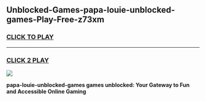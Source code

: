 
## Unblocked-Games-papa-louie-unblocked-games-Play-Free-z73xm
<h3>
<a href="https://premium76.site?title=papa-louie-unblocked-games&ref=09A">CLICK TO PLAY</a></h3>
<hr>

<h3>
<a href="https://premium76.site?title=papa-louie-unblocked-games&ref=09A">CLICK 2 PLAY</a>
  
</h3>

<a href="https://premium76.site?title=papa-louie-unblocked-games&ref=09A"><img src="https://clearcache.store/games.png"></a>


**papa-louie-unblocked-games games unblocked: Your Gateway to Fun and Accessible Online Gaming**
